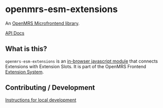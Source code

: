 # openmrs-esm-extensions

An [OpenMRS Microfrontend library](https://wiki.openmrs.org/display/projects/Frontend+-+SPA+and+Microfrontends).

[API Docs](docs/API.md)

## What is this?

`openmrs-esm-extensions` is an [in-browser javascript module](https://github.com/openmrs/openmrs-rfc-frontend/blob/master/text/0002-modules.md) that connects Extensions with Extension Slots. It is part of the OpenMRS Frontend [Extension System](https://github.com/openmrs/openmrs-rfc-frontend/pull/27/files).

## Contributing / Development

[Instructions for local development](https://wiki.openmrs.org/display/projects/Setup+local+development+environment+for+OpenMRS+SPA)
